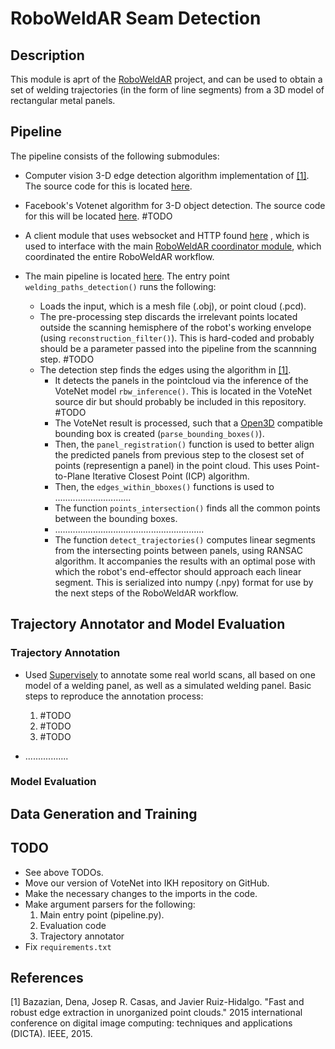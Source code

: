 # RoboWeldAR Seam Detection

## Description

This module is aprt of the [RoboWeldAR]() project, and can be used to obtain a set of welding trajectories (in the form of line segments) from a 3D model of rectangular metal panels.

## Pipeline

The pipeline consists of the following submodules:

- Computer vision 3-D edge detection algorithm implementation of [[1]](#1). The source code for this is located [here](./seam-detection/algorithms.py).

- Facebook's Votenet algorithm for 3-D object detection. The source code for this will be located [here](./votenet). #TODO

- A client module that uses websocket and HTTP found [here](./networking/client.py) , which is used to interface with the main [RoboWeldAR coordinator module](https://github.com/ikh-innovation/roboweldar-networking), which coordinated the entire RoboWeldAR workflow.

- The main pipeline is located [here](./seam-detection/pipeline.py). The entry point `welding_paths_detection()` runs the following:
    - Loads the input, which is a mesh file (.obj), or point cloud (.pcd).
    - The pre-processing step discards the irrelevant points located outside the scanning hemisphere of the robot's working envelope (using `reconstruction_filter()`). This is hard-coded and probably should be a parameter passed into the pipeline from the scannning step. #TODO
    - The detection step finds the edges using the algorithm in  [[1]](#1). 
        - It detects the panels in the pointcloud via the inference of the VoteNet model `rbw_inference()`. This is located in the VoteNet source dir but should probably be included in this repository. #TODO
        - The VoteNet result is processed, such that a [Open3D](http://www.open3d.org) compatible bounding box is created (`parse_bounding_boxes()`).
        - Then, the `panel_registration()` function is used to better align the predicted panels from previous step to the closest set of points (representign a panel) in the point cloud. This uses Point-to-Plane Iterative Closest Point (ICP) algorithm.
        - Then, the `edges_within_bboxes()` functions is used to ..............................
        - The function `points_intersection()` finds all the common points between the bounding boxes. 
        - ...........................................................
        - The function `detect_trajectories()` computes linear segments from the intersecting points between panels, using RANSAC algorithm. It accompanies the results with an optimal pose with which the robot's end-effector should approach each linear segment. This is serialized into numpy (.npy) format for use by the next steps of the RoboWeldAR workflow.


## Trajectory Annotator and Model Evaluation

### Trajectory Annotation

- Used [Supervisely](http://www.supervise.ly) to annotate some real world scans, all based on one model of a welding panel, as well as a simulated welding panel. Basic steps to reproduce the annotation process:
    1. #TODO
    2. #TODO
    3. #TODO

- .................

### Model Evaluation



## Data Generation and Training






## TODO

- See above TODOs.
- Move our version of VoteNet into IKH repository on GitHub. 
- Make the necessary changes to the imports in the code.
- Make argument parsers for the following:
    1. Main entry point (pipeline.py).
    2. Evaluation code
    3. Trajectory annotator
- Fix `requirements.txt`


        










## References
<a id="1">[1]</a> 
Bazazian, Dena, Josep R. Casas, and Javier Ruiz-Hidalgo. "Fast and robust edge extraction in unorganized point clouds." 2015 international conference on digital image computing: techniques and applications (DICTA). IEEE, 2015.
